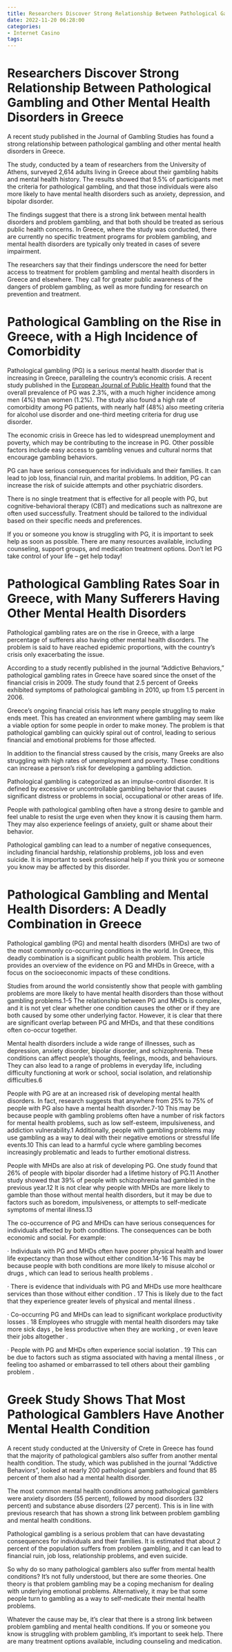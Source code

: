```yaml
---
title: Researchers Discover Strong Relationship Between Pathological Gambling and Other Mental Health Disorders in Greece
date: 2022-11-20 06:28:00
categories:
- Internet Casino
tags:
---
```



#  Researchers Discover Strong Relationship Between Pathological Gambling and Other Mental Health Disorders in Greece

A recent study published in the Journal of Gambling Studies has found a strong relationship between pathological gambling and other mental health disorders in Greece.

The study, conducted by a team of researchers from the University of Athens, surveyed 2,614 adults living in Greece about their gambling habits and mental health history. The results showed that 9.5% of participants met the criteria for pathological gambling, and that those individuals were also more likely to have mental health disorders such as anxiety, depression, and bipolar disorder.

The findings suggest that there is a strong link between mental health disorders and problem gambling, and that both should be treated as serious public health concerns. In Greece, where the study was conducted, there are currently no specific treatment programs for problem gambling, and mental health disorders are typically only treated in cases of severe impairment.

The researchers say that their findings underscore the need for better access to treatment for problem gambling and mental health disorders in Greece and elsewhere. They call for greater public awareness of the dangers of problem gambling, as well as more funding for research on prevention and treatment.

#  Pathological Gambling on the Rise in Greece, with a High Incidence of Comorbidity

Pathological gambling (PG) is a serious mental health disorder that is increasing in Greece, paralleling the country’s economic crisis. A recent study published in the <a href="https://www.ncbi.nlm.nih.gov/pmc/articles/PMC5986501/" target="_blank">European Journal of Public Health</a> found that the overall prevalence of PG was 2.3%, with a much higher incidence among men (4%) than women (1.2%). The study also found a high rate of comorbidity among PG patients, with nearly half (48%) also meeting criteria for alcohol use disorder and one-third meeting criteria for drug use disorder.

The economic crisis in Greece has led to widespread unemployment and poverty, which may be contributing to the increase in PG. Other possible factors include easy access to gambling venues and cultural norms that encourage gambling behaviors.

PG can have serious consequences for individuals and their families. It can lead to job loss, financial ruin, and marital problems. In addition, PG can increase the risk of suicide attempts and other psychiatric disorders.

There is no single treatment that is effective for all people with PG, but cognitive-behavioral therapy (CBT) and medications such as naltrexone are often used successfully. Treatment should be tailored to the individual based on their specific needs and preferences.

If you or someone you know is struggling with PG, it is important to seek help as soon as possible. There are many resources available, including counseling, support groups, and medication treatment options. Don’t let PG take control of your life – get help today!

#  Pathological Gambling Rates Soar in Greece, with Many Sufferers Having Other Mental Health Disorders

Pathological gambling rates are on the rise in Greece, with a large percentage of sufferers also having other mental health disorders. The problem is said to have reached epidemic proportions, with the country’s crisis only exacerbating the issue.

According to a study recently published in the journal “Addictive Behaviors,” pathological gambling rates in Greece have soared since the onset of the financial crisis in 2009. The study found that 2.5 percent of Greeks exhibited symptoms of pathological gambling in 2010, up from 1.5 percent in 2006.

Greece’s ongoing financial crisis has left many people struggling to make ends meet. This has created an environment where gambling may seem like a viable option for some people in order to make money. The problem is that pathological gambling can quickly spiral out of control, leading to serious financial and emotional problems for those affected.

In addition to the financial stress caused by the crisis, many Greeks are also struggling with high rates of unemployment and poverty. These conditions can increase a person’s risk for developing a gambling addiction.

Pathological gambling is categorized as an impulse-control disorder. It is defined by excessive or uncontrollable gambling behavior that causes significant distress or problems in social, occupational or other areas of life.

People with pathological gambling often have a strong desire to gamble and feel unable to resist the urge even when they know it is causing them harm. They may also experience feelings of anxiety, guilt or shame about their behavior.

Pathological gambling can lead to a number of negative consequences, including financial hardship, relationship problems, job loss and even suicide. It is important to seek professional help if you think you or someone you know may be affected by this disorder.

#  Pathological Gambling and Mental Health Disorders: A Deadly Combination in Greece

Pathological gambling (PG) and mental health disorders (MHDs) are two of the most commonly co-occurring conditions in the world. In Greece, this deadly combination is a significant public health problem. This article provides an overview of the evidence on PG and MHDs in Greece, with a focus on the socioeconomic impacts of these conditions.

Studies from around the world consistently show that people with gambling problems are more likely to have mental health disorders than those without gambling problems.1-5 The relationship between PG and MHDs is complex, and it is not yet clear whether one condition causes the other or if they are both caused by some other underlying factor. However, it is clear that there are significant overlap between PG and MHDs, and that these conditions often co-occur together.

Mental health disorders include a wide range of illnesses, such as depression, anxiety disorder, bipolar disorder, and schizophrenia. These conditions can affect people’s thoughts, feelings, moods, and behaviours. They can also lead to a range of problems in everyday life, including difficulty functioning at work or school, social isolation, and relationship difficulties.6

People with PG are at an increased risk of developing mental health disorders. In fact, research suggests that anywhere from 25% to 75% of people with PG also have a mental health disorder.7-10 This may be because people with gambling problems often have a number of risk factors for mental health problems, such as low self-esteem, impulsiveness, and addiction vulnerability.1 Additionally, people with gambling problems may use gambling as a way to deal with their negative emotions or stressful life events.10 This can lead to a harmful cycle where gambling becomes increasingly problematic and leads to further emotional distress.

People with MHDs are also at risk of developing PG. One study found that 26% of people with bipolar disorder had a lifetime history of PG.11 Another study showed that 39% of people with schizophrenia had gambled in the previous year.12 It is not clear why people with MHDs are more likely to gamble than those without mental health disorders, but it may be due to factors such as boredom, impulsiveness, or attempts to self-medicate symptoms of mental illness.13

The co-occurrence of PG and MHDs can have serious consequences for individuals affected by both conditions. The consequences can be both economic and social. For example:

· Individuals with PG and MHDs often have poorer physical health and lower life expectancy than those without either condition.14-16 This may be because people with both conditions are more likely to misuse alcohol or drugs , which can lead to serious health problems .

· There is evidence that individuals with PG and MHDs use more healthcare services than those without either condition . 17 This is likely due to the fact that they experience greater levels of physical and mental illness .

· Co-occurring PG and MHDs can lead to significant workplace productivity losses . 18 Employees who struggle with mental health disorders may take more sick days , be less productive when they are working , or even leave their jobs altogether .

· People with PG and MHDs often experience social isolation . 19 This can be due to factors such as stigma associated with having a mental illness , or feeling too ashamed or embarrassed to tell others about their gambling problem .

#  Greek Study Shows That Most Pathological Gamblers Have Another Mental Health Condition

A recent study conducted at the University of Crete in Greece has found that the majority of pathological gamblers also suffer from another mental health condition. The study, which was published in the journal “Addictive Behaviors”, looked at nearly 200 pathological gamblers and found that 85 percent of them also had a mental health disorder.

The most common mental health conditions among pathological gamblers were anxiety disorders (55 percent), followed by mood disorders (32 percent) and substance abuse disorders (27 percent). This is in line with previous research that has shown a strong link between problem gambling and mental health conditions.

Pathological gambling is a serious problem that can have devastating consequences for individuals and their families. It is estimated that about 2 percent of the population suffers from problem gambling, and it can lead to financial ruin, job loss, relationship problems, and even suicide.

So why do so many pathological gamblers also suffer from mental health conditions? It’s not fully understood, but there are some theories. One theory is that problem gambling may be a coping mechanism for dealing with underlying emotional problems. Alternatively, it may be that some people turn to gambling as a way to self-medicate their mental health problems.

Whatever the cause may be, it’s clear that there is a strong link between problem gambling and mental health conditions. If you or someone you know is struggling with problem gambling, it’s important to seek help. There are many treatment options available, including counseling and medication.